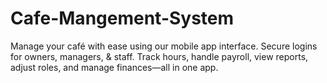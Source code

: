 # Cafe-Mangement-System
Manage your café with ease using our mobile app interface. Secure logins for owners, managers, &amp; staff. Track hours, handle payroll, view reports, adjust roles, and manage finances—all in one app.
